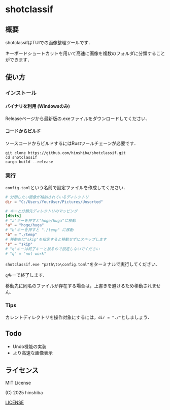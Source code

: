 # shotclassif

## 概要

shotclassifはTUIでの画像整理ツールです．

キーボードショートカットを用いて高速に画像を複数のフォルダに分類することができます．

## 使い方

### インストール

#### バイナリを利用 (Windowsのみ)

Releaseページから最新版の.exeファイルをダウンロードしてください．


#### コードからビルド

ソースコードからビルドするにはRustツールチェーンが必要です．

```
git clone https://github.com/hinshiba/shotclassif.git
cd shotclassif
cargo build --release
```

### 実行

`config.toml`という名前で設定ファイルを作成してください．
```toml
# 分類したい画像が格納されているディレクトリ
dir = "C:/Users/YourUser/Pictures/Unsorted"

# キーと分類先ディレクトリのマッピング
[dists]
# "a"キーを押すと"hoge/huga"に移動
"a" = "hoge/huga"
# "b"キーを押すと "./temp" に移動
"b" = "./temp"
# 移動先に"skip"を指定すると移動せずにスキップします
"s" = "skip"
# "q"キーは終了キーと被るので設定しないでください
# "q" = "not work"
```

`shotclassif.exe "path\to\config.toml"`をターミナルで実行してください．

`q`キーで終了します．

移動先に同名のファイルが存在する場合は，上書きを避けるため移動されません．

### Tips

カレントディレクトリを操作対象にするには，`dir = "./"`としましょう．

## Todo

- Undo機能の実装
- より高速な画像表示

## ライセンス

MIT License

(C) 2025 hinshiba

[LICENSE](LICENSE)
